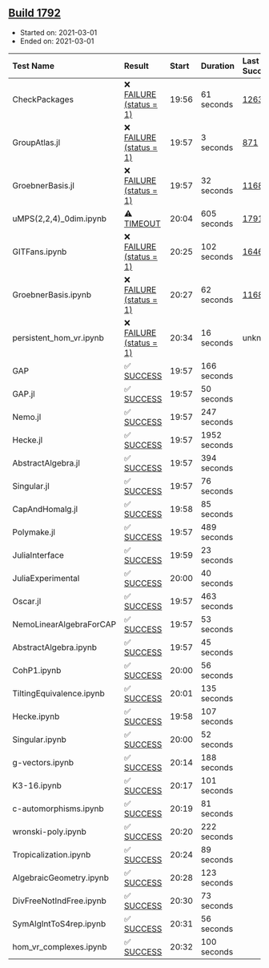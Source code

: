 ## [Build 1792](https://oscarci.mathematik.uni-kl.de/job/oscar-stable/1792/)

* Started on: 2021-03-01
* Ended on: 2021-03-01

| Test Name    | Result | Start | Duration | Last Success | First Failure |
|:-------------|:-------|:------|:---------|:-------------|:--------------|
| CheckPackages | ❌ [FAILURE (status = 1)](https://oscarci.mathematik.uni-kl.de/job/oscar-stable/1792/artifact/logs/build-1792/CheckPackages.log) | 19:56 | 61 seconds | [1263](https://oscarci.mathematik.uni-kl.de/job/oscar-stable/1263/) | [1264](https://oscarci.mathematik.uni-kl.de/job/oscar-stable/1264/) |
| GroupAtlas.jl | ❌ [FAILURE (status = 1)](https://oscarci.mathematik.uni-kl.de/job/oscar-stable/1792/artifact/logs/build-1792/GroupAtlas.jl.log) | 19:57 | 3 seconds | [871](https://oscarci.mathematik.uni-kl.de/job/oscar-stable/871/) | [872](https://oscarci.mathematik.uni-kl.de/job/oscar-stable/872/) |
| GroebnerBasis.jl | ❌ [FAILURE (status = 1)](https://oscarci.mathematik.uni-kl.de/job/oscar-stable/1792/artifact/logs/build-1792/GroebnerBasis.jl.log) | 19:57 | 32 seconds | [1168](https://oscarci.mathematik.uni-kl.de/job/oscar-stable/1168/) | [1169](https://oscarci.mathematik.uni-kl.de/job/oscar-stable/1169/) |
| uMPS(2,2,4)_0dim.ipynb | ⚠ [TIMEOUT](https://oscarci.mathematik.uni-kl.de/job/oscar-stable/1792/artifact/logs/build-1792/uMPS-2-2-4-_0dim.ipynb.log) | 20:04 | 605 seconds | [1791](https://oscarci.mathematik.uni-kl.de/job/oscar-stable/1791/) | [1792](https://oscarci.mathematik.uni-kl.de/job/oscar-stable/1792/) |
| GITFans.ipynb | ❌ [FAILURE (status = 1)](https://oscarci.mathematik.uni-kl.de/job/oscar-stable/1792/artifact/logs/build-1792/GITFans.ipynb.log) | 20:25 | 102 seconds | [1646](https://oscarci.mathematik.uni-kl.de/job/oscar-stable/1646/) | [1647](https://oscarci.mathematik.uni-kl.de/job/oscar-stable/1647/) |
| GroebnerBasis.ipynb | ❌ [FAILURE (status = 1)](https://oscarci.mathematik.uni-kl.de/job/oscar-stable/1792/artifact/logs/build-1792/GroebnerBasis.ipynb.log) | 20:27 | 62 seconds | [1168](https://oscarci.mathematik.uni-kl.de/job/oscar-stable/1168/) | [1169](https://oscarci.mathematik.uni-kl.de/job/oscar-stable/1169/) |
| persistent_hom_vr.ipynb | ❌ [FAILURE (status = 1)](https://oscarci.mathematik.uni-kl.de/job/oscar-stable/1792/artifact/logs/build-1792/persistent_hom_vr.ipynb.log) | 20:34 | 16 seconds | unknown | unknown |
| GAP | ✅ [SUCCESS](https://oscarci.mathematik.uni-kl.de/job/oscar-stable/1792/artifact/logs/build-1792/GAP.log) | 19:57 | 166 seconds |  |  |
| GAP.jl | ✅ [SUCCESS](https://oscarci.mathematik.uni-kl.de/job/oscar-stable/1792/artifact/logs/build-1792/GAP.jl.log) | 19:57 | 50 seconds |  |  |
| Nemo.jl | ✅ [SUCCESS](https://oscarci.mathematik.uni-kl.de/job/oscar-stable/1792/artifact/logs/build-1792/Nemo.jl.log) | 19:57 | 247 seconds |  |  |
| Hecke.jl | ✅ [SUCCESS](https://oscarci.mathematik.uni-kl.de/job/oscar-stable/1792/artifact/logs/build-1792/Hecke.jl.log) | 19:57 | 1952 seconds |  |  |
| AbstractAlgebra.jl | ✅ [SUCCESS](https://oscarci.mathematik.uni-kl.de/job/oscar-stable/1792/artifact/logs/build-1792/AbstractAlgebra.jl.log) | 19:57 | 394 seconds |  |  |
| Singular.jl | ✅ [SUCCESS](https://oscarci.mathematik.uni-kl.de/job/oscar-stable/1792/artifact/logs/build-1792/Singular.jl.log) | 19:57 | 76 seconds |  |  |
| CapAndHomalg.jl | ✅ [SUCCESS](https://oscarci.mathematik.uni-kl.de/job/oscar-stable/1792/artifact/logs/build-1792/CapAndHomalg.jl.log) | 19:58 | 85 seconds |  |  |
| Polymake.jl | ✅ [SUCCESS](https://oscarci.mathematik.uni-kl.de/job/oscar-stable/1792/artifact/logs/build-1792/Polymake.jl.log) | 19:57 | 489 seconds |  |  |
| JuliaInterface | ✅ [SUCCESS](https://oscarci.mathematik.uni-kl.de/job/oscar-stable/1792/artifact/logs/build-1792/JuliaInterface.log) | 19:59 | 23 seconds |  |  |
| JuliaExperimental | ✅ [SUCCESS](https://oscarci.mathematik.uni-kl.de/job/oscar-stable/1792/artifact/logs/build-1792/JuliaExperimental.log) | 20:00 | 40 seconds |  |  |
| Oscar.jl | ✅ [SUCCESS](https://oscarci.mathematik.uni-kl.de/job/oscar-stable/1792/artifact/logs/build-1792/Oscar.jl.log) | 19:57 | 463 seconds |  |  |
| NemoLinearAlgebraForCAP | ✅ [SUCCESS](https://oscarci.mathematik.uni-kl.de/job/oscar-stable/1792/artifact/logs/build-1792/NemoLinearAlgebraForCAP.log) | 19:57 | 53 seconds |  |  |
| AbstractAlgebra.ipynb | ✅ [SUCCESS](https://oscarci.mathematik.uni-kl.de/job/oscar-stable/1792/artifact/logs/build-1792/AbstractAlgebra.ipynb.log) | 19:57 | 45 seconds |  |  |
| CohP1.ipynb | ✅ [SUCCESS](https://oscarci.mathematik.uni-kl.de/job/oscar-stable/1792/artifact/logs/build-1792/CohP1.ipynb.log) | 20:00 | 56 seconds |  |  |
| TiltingEquivalence.ipynb | ✅ [SUCCESS](https://oscarci.mathematik.uni-kl.de/job/oscar-stable/1792/artifact/logs/build-1792/TiltingEquivalence.ipynb.log) | 20:01 | 135 seconds |  |  |
| Hecke.ipynb | ✅ [SUCCESS](https://oscarci.mathematik.uni-kl.de/job/oscar-stable/1792/artifact/logs/build-1792/Hecke.ipynb.log) | 19:58 | 107 seconds |  |  |
| Singular.ipynb | ✅ [SUCCESS](https://oscarci.mathematik.uni-kl.de/job/oscar-stable/1792/artifact/logs/build-1792/Singular.ipynb.log) | 20:00 | 52 seconds |  |  |
| g-vectors.ipynb | ✅ [SUCCESS](https://oscarci.mathematik.uni-kl.de/job/oscar-stable/1792/artifact/logs/build-1792/g-vectors.ipynb.log) | 20:14 | 188 seconds |  |  |
| K3-16.ipynb | ✅ [SUCCESS](https://oscarci.mathematik.uni-kl.de/job/oscar-stable/1792/artifact/logs/build-1792/K3-16.ipynb.log) | 20:17 | 101 seconds |  |  |
| c-automorphisms.ipynb | ✅ [SUCCESS](https://oscarci.mathematik.uni-kl.de/job/oscar-stable/1792/artifact/logs/build-1792/c-automorphisms.ipynb.log) | 20:19 | 81 seconds |  |  |
| wronski-poly.ipynb | ✅ [SUCCESS](https://oscarci.mathematik.uni-kl.de/job/oscar-stable/1792/artifact/logs/build-1792/wronski-poly.ipynb.log) | 20:20 | 222 seconds |  |  |
| Tropicalization.ipynb | ✅ [SUCCESS](https://oscarci.mathematik.uni-kl.de/job/oscar-stable/1792/artifact/logs/build-1792/Tropicalization.ipynb.log) | 20:24 | 89 seconds |  |  |
| AlgebraicGeometry.ipynb | ✅ [SUCCESS](https://oscarci.mathematik.uni-kl.de/job/oscar-stable/1792/artifact/logs/build-1792/AlgebraicGeometry.ipynb.log) | 20:28 | 123 seconds |  |  |
| DivFreeNotIndFree.ipynb | ✅ [SUCCESS](https://oscarci.mathematik.uni-kl.de/job/oscar-stable/1792/artifact/logs/build-1792/DivFreeNotIndFree.ipynb.log) | 20:30 | 73 seconds |  |  |
| SymAlgIntToS4rep.ipynb | ✅ [SUCCESS](https://oscarci.mathematik.uni-kl.de/job/oscar-stable/1792/artifact/logs/build-1792/SymAlgIntToS4rep.ipynb.log) | 20:31 | 56 seconds |  |  |
| hom_vr_complexes.ipynb | ✅ [SUCCESS](https://oscarci.mathematik.uni-kl.de/job/oscar-stable/1792/artifact/logs/build-1792/hom_vr_complexes.ipynb.log) | 20:32 | 100 seconds |  |  |
